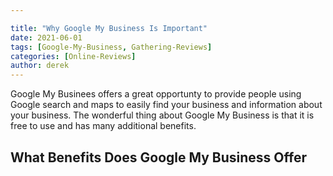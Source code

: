```yaml
---

title: "Why Google My Business Is Important"
date: 2021-06-01
tags: [Google-My-Business, Gathering-Reviews]
categories: [Online-Reviews]
author: derek
---
```


Google My Businees offers a great opportunty to provide people using Google search and maps to easily find your business and information about your business.  The wonderful thing about Google My Business is that it is free to use and has many additional benefits.

## What Benefits Does Google My Business Offer
